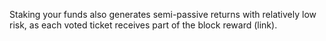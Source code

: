 Staking your funds also generates semi-passive returns with relatively low risk, as each voted ticket receives part of the block reward (link).
